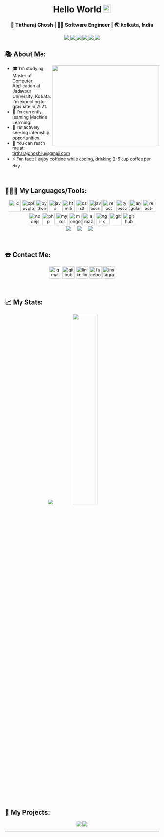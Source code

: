 <div align="center">
  <h1> Hello World <img src="https://media.giphy.com/media/hvRJCLFzcasrR4ia7z/giphy.gif" width="25px"></h1>
</div>
 

<div align="center">
<h3> 👦 Tirtharaj Ghosh | 👨‍💻 Software Engineer | 🌏 Kolkata, India </h3>
</div>
<p align="center">
<a href="https://www.linkedin.com/in/tirtharajghosh/">
  <img src="https://img.shields.io/badge/Linkedin-blue?style=flat&logo=linkedin&labelColor=blue">
</a>
<a href="mailto:tirtharajghosh.ju@gmail.com?subject=Hello%20Tirtharaj,%20From%20Github">
  <img src="https://img.shields.io/badge/-Gmail-%23db483b?style=flat&logo=Gmail&labelColor=red&logoColor=white">
</a>
<a href="https://www.facebook.com/tirtharajghosh.ju/">
  <img src="https://img.shields.io/badge/-Facebook-%230d8bf1?style=flat&logo=Facebook&logoColor=white">
</a>
<a href="https://www.instagram.com/levelplusplus/">
  <img src="https://img.shields.io/badge/-Instagram-%23E4405F?style=flat&logo=Instagram&logoColor=white">
</a>
<a href="https://twitter.com/levelplusplus">
  <img src="https://img.shields.io/badge/-Twitter-%231a91da?style=flat&logo=Twitter&logoColor=white">
</a>
<a href="https://github.com/tirtharajghosh"> 
  <img src="https://komarev.com/ghpvc/?username=tirtharajghosh&label=Visitors&color=2e8b57&style=flat" />
 </a>
</p>

## 📚 About Me:
<a href="https://github.com/tirtharajghosh/"><img align="right" width="350" height="263" src="https://github.com/tirtharajghosh/tirtharajghosh/blob/master/aboutme.gif"></a>
  - 🎓 I'm studying Master of Computer Application at Jadavpur University, Kolkata. I'm expecting to graduate in 2021.
  - 🌱 I’m currently learning Machine Learning.
  - 💼 I'm actively seeking internship opportunities.
  - 📧 You can reach me at: tirtharajghosh.ju@gmail.com
  - ⚡ Fun fact: I enjoy coffeine while coding, drinking 2-6 cup coffee per day.

<p>&nbsp;</p>

## 👨🏻‍💻 My Languages/Tools:
<div>
<p align="center">
<img src="https://devicons.github.io/devicon/devicon.git/icons/c/c-original.svg" alt="c" width="40" height="40"/> 
<img src="https://devicons.github.io/devicon/devicon.git/icons/cplusplus/cplusplus-original.svg" alt="cplusplus" width="40" height="40"/> 
<img src="https://devicons.github.io/devicon/devicon.git/icons/python/python-original.svg" alt="python" width="40" height="40"/>
<img src="https://devicons.github.io/devicon/devicon.git/icons/java/java-original-wordmark.svg" alt="java" width="40" height="40"/> 
<img src="https://devicons.github.io/devicon/devicon.git/icons/html5/html5-original-wordmark.svg" alt="html5" width="40" height="40"/> 
<img src="https://devicons.github.io/devicon/devicon.git/icons/css3/css3-original-wordmark.svg" alt="css3" width="40" height="40"/> 
<img src="https://devicons.github.io/devicon/devicon.git/icons/javascript/javascript-original.svg" alt="javascript" width="40" height="40"/>
<img src="https://devicons.github.io/devicon/devicon.git/icons/react/react-original.svg" alt="react" width="40" height="40"/>
<img src="https://devicons.github.io/devicon/devicon.git/icons/typescript/typescript-original.svg" alt="typescript" width="40" height="40"/>
<img src="https://devicons.github.io/devicon/devicon.git/icons/angularjs/angularjs-original.svg" alt="angular" width="40" height="40"/>
<img src="https://devicons.github.io/devicon/devicon.git/icons/express/express-original.svg" alt="react-native" width="40" height="40"/>
<img src="https://devicons.github.io/devicon/devicon.git/icons/nodejs/nodejs-original.svg" alt="nodejs" width="40" height="40"/>
<img src="https://devicons.github.io/devicon/devicon.git/icons/php/php-original.svg" alt="php" width="40" height="40"/>
<img src="https://devicons.github.io/devicon/devicon.git/icons/mysql/mysql-original.svg" alt="mysql" width="40" height="40"/>
<img src="https://devicons.github.io/devicon/devicon.git/icons/mongodb/mongodb-original.svg" alt="mongodb" width="40" height="40"/>
<img src="https://devicons.github.io/devicon/devicon.git/icons/amazonwebservices/amazonwebservices-original.svg" alt="amazonwebservices" width="40" height="40"/>
<img src="https://devicons.github.io/devicon/devicon.git/icons/nginx/nginx-original.svg" alt="nginx" width="40" height="40"/>
<img src="https://devicons.github.io/devicon/devicon.git/icons/git/git-original.svg" alt="git" width="40" height="40"/>
<img src="https://devicons.github.io/devicon/devicon.git/icons/github/github-original.svg" alt="github" width="40" height="40"/>
  
<br/>
<img src="https://img.shields.io/badge/OS-Windows%2010-informational?style=for-the-badge&logo=windows&logoColor=white" />&nbsp;&nbsp;&nbsp;&nbsp;
<img src="https://img.shields.io/badge/Browser-Chrome?style=for-the-badge&logo=google-chrome&logoColor=white" />&nbsp;&nbsp;&nbsp;&nbsp;
<img src="https://img.shields.io/badge/Editor-VSCode-blue?style=for-the-badge&logo=visual-studio-code&logoColor=white" />&nbsp;&nbsp;&nbsp;&nbsp;
<br/>
  
</div>

<p>&nbsp;</p>

## ☎️ Contact Me:
<p align="center">
<a href = "mailto:tirtharajghosh@gmail.com"><img src='https://img.icons8.com/color/48/000000/gmail.png' alt='gmail' height='40'></a>
<a href = https://github.com/tirtharajghosh><img src='https://img.icons8.com/color/2x/github--v1.png' alt='github' height='40'></a>
<a href = https://www.linkedin.com/in/tirtharajghosh/><img src='https://img.icons8.com/color/2x/linkedin.png' alt='linkedin' height='40'></a>
<a href = https://www.facebook.com/tirtharajghosh/><img src='https://img.icons8.com/color/2x/facebook-new.png' alt='facebook' height='40'></a>
<a href = https://www.instagram.com/tirtharajghosh/><img src='https://cdn.icon-icons.com/icons2/1826/PNG/512/4202090instagramlogosocialsocialmedia-115598_115703.png' alt='instagram' height='40'></a>

<p>&nbsp;</p>

## 📈 My Stats:     
<p align="center">
<a href="https://github.com/tirtharajghosh">
  <img src="https://github-readme-stats.vercel.app/api?username=tirtharajghosh&count_private=true&show_icons=true&theme=gruvbox" /></a>
<a href="https://github.com/tirtharajghosh/">
  <img width = "40%"src="https://github-readme-stats.vercel.app/api/top-langs/?username=tirtharajghosh&layout=compact&theme=gruvbox" /></a>
  
<p>&nbsp;</p>

## 🚀 My Projects:
<p align="center">
<a href="https://github.com/tirtharajghosh/Intelligent-Examination-System">
  <img src="https://github-readme-stats.vercel.app/api/pin/?username=tirtharajghosh&repo=Intelligent-Examination-System&theme=gruvbox" /></a>
<a href="https://github.com/tirtharajghosh/Sorting-Algorithm-Visualizer">
  <img src="https://github-readme-stats.vercel.app/api/pin/?username=tirtharajghosh&repo=Sorting-Algorithm-Visualizer&theme=gruvbox" /></a>

  ---
